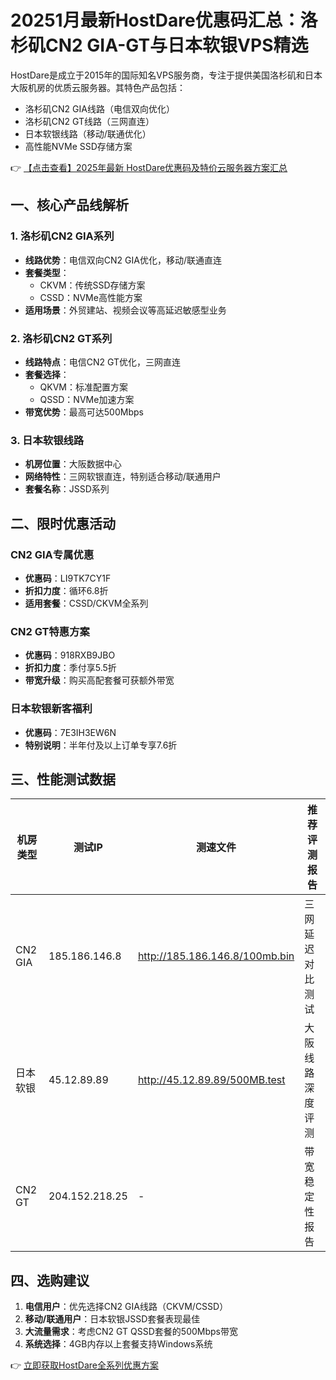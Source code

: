 # 20251月最新HostDare优惠码汇总：洛杉矶CN2 GIA-GT与日本软银VPS精选

HostDare是成立于2015年的国际知名VPS服务商，专注于提供美国洛杉矶和日本大阪机房的优质云服务器。其特色产品包括：
- 洛杉矶CN2 GIA线路（电信双向优化）
- 洛杉矶CN2 GT线路（三网直连）
- 日本软银线路（移动/联通优化）
- 高性能NVMe SSD存储方案

👉 [【点击查看】2025年最新 HostDare优惠码及特价云服务器方案汇总](https://bit.ly/hostdare)

## 一、核心产品线解析

### 1. 洛杉矶CN2 GIA系列
- **线路优势**：电信双向CN2 GIA优化，移动/联通直连
- **套餐类型**：
  - CKVM：传统SSD存储方案
  - CSSD：NVMe高性能方案
- **适用场景**：外贸建站、视频会议等高延迟敏感型业务

### 2. 洛杉矶CN2 GT系列
- **线路特点**：电信CN2 GT优化，三网直连
- **套餐选择**：
  - QKVM：标准配置方案
  - QSSD：NVMe加速方案
- **带宽优势**：最高可达500Mbps

### 3. 日本软银线路
- **机房位置**：大阪数据中心
- **网络特性**：三网软银直连，特别适合移动/联通用户
- **套餐名称**：JSSD系列

## 二、限时优惠活动

### CN2 GIA专属优惠
- **优惠码**：LI9TK7CY1F
- **折扣力度**：循环6.8折
- **适用套餐**：CSSD/CKVM全系列

### CN2 GT特惠方案
- **优惠码**：918RXB9JBO
- **折扣力度**：季付享5.5折
- **带宽升级**：购买高配套餐可获额外带宽

### 日本软银新客福利
- **优惠码**：7E3IH3EW6N
- **特别说明**：半年付及以上订单专享7.6折

## 三、性能测试数据

| 机房类型   | 测试IP         | 测速文件                          | 推荐评测报告                |
|------------|----------------|-----------------------------------|---------------------------|
| CN2 GIA    | 185.186.146.8  | http://185.186.146.8/100mb.bin    | 三网延迟对比测试          |
| 日本软银   | 45.12.89.89    | http://45.12.89.89/500MB.test     | 大阪线路深度评测          |
| CN2 GT     | 204.152.218.25 | -                                 | 带宽稳定性报告            |

## 四、选购建议
1. **电信用户**：优先选择CN2 GIA线路（CKVM/CSSD）
2. **移动/联通用户**：日本软银JSSD套餐表现最佳
3. **大流量需求**：考虑CN2 GT QSSD套餐的500Mbps带宽
4. **系统选择**：4GB内存以上套餐支持Windows系统

👉 [立即获取HostDare全系列优惠方案](https://bit.ly/hostdare)